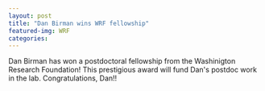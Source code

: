 ```yaml
---
layout: post
title: "Dan Birman wins WRF fellowship"
featured-img: WRF
categories:
---
```


 Dan Birman has won a postdoctoral fellowship from the Washinigton Research Foundation! This prestigious award will fund Dan's postdoc work in the lab. Congratulations, Dan!!
